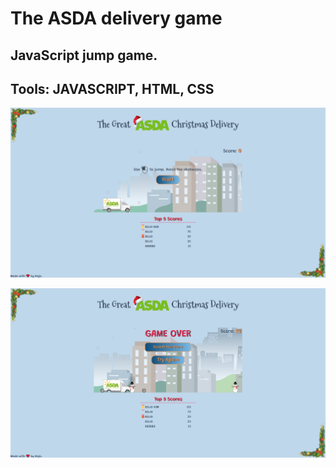 # The ASDA delivery game

## JavaScript jump game.

## Tools: JAVASCRIPT, HTML, CSS

![Image of The Love Meter game](https://github.com/BojoZahariev/AsdaDeliveryGame/blob/main/images/Capture1.png)

![Image of The Love Meter game](https://github.com/BojoZahariev/AsdaDeliveryGame/blob/main/images/Capture2.png)
